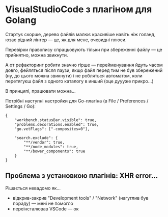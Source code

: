 # VisualStudioCode з плагіном для Golang 

Стартує скорше, дерево файлів малює красивіше навіть ніж голанд, юзає рідний лінтер — це, як для мене, очевидні плюси.  

Перевірки правопису спрацьовують тільки при збереженні файлу — це прийнятно, можна звикнути.  

А от рефакторинг робити значно гірше — перейменування йдуть часом довго, фейляться після паузи, якщо файл перед тим не був збережений (ну, до цього можна звикнути) і не робляться автоматом, коли перетягуєш файл з одного каталогу в инший (оце дуууже прикро...)   

В принципі, працювати можна...    

Потрібні наступні настройки для Go-плагіна (в File / Preferences / Settings / Go):

    {
        "workbench.statusBar.visible": true,
        "problems.decorations.enabled": true,
        "go.vetFlags": ["-composites=0"], 

        "search.exclude": {
            "**/vendor": true,
            "**/node_modules": true,
            "**/bower_components": true
        }        
    }

## Проблема з установкою плагінів: XHR error...

Рішається невадомо як... 
* відкрив-закрив "Development tools" / "Network" (нагуглив був пораду) — мені не помогло 
* переінсталював VSCode — ок